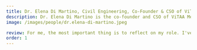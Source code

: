```yaml
---
title: Dr. Elena Di Martino, Civil Engineering, Co-Founder & CSO of ViTAA Medical Solutions
description: Dr. Elena Di Martino is the co-founder and CSO of ViTAA Medical Solutions, a company that focuses on precision medicine in patients with abdominal aortic aneurysms.
image: /images/people/dr.elena-di-martino.jpeg

review: For me, the most important thing is to reflect on my role. I've been actively writing patents and getting my creativ juices flowing. I had a patent, of course, to start with, but now we wrote another four! That to me has been the most rewarding part of it. The most important thing for me was to understand what I wanted to do.
order: 1
---
```


